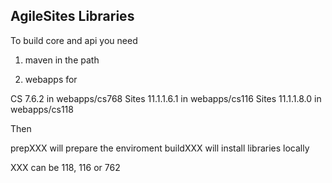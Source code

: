## AgileSites Libraries

To build core and api you need 

1. maven in the path

2. webapps for 

 CS 7.6.2 in webapps/cs768
 Sites 11.1.1.6.1 in webapps/cs116
 Sites 11.1.1.8.0 in webapps/cs118

Then

  prepXXX will prepare the enviroment
  buildXXX will install libraries locally

XXX can be 118, 116 or 762 
